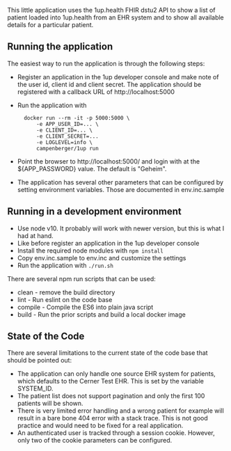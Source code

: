 This little application uses the 1up.health FHIR dstu2 API to show a list of patient
loaded into 1up.health from an EHR system and to show all available details for a
particular patient.

## Running the application

The easiest way to run the application is through the following steps:

* Register an application in the 1up developer console and make note of the user id,
  client id and client secret. The application should be registered with a callback URL
  of http://localhost:5000
* Run the application with

		docker run --rm -it -p 5000:5000 \
			-e APP_USER_ID=... \
			-e CLIENT_ID=... \
			-e CLIENT_SECRET=...
			-e LOGLEVEL=info \
			campenberger/1up run

* Point the browser to http://localhost:5000/ and login with at the ${APP_PASSWORD} value.
  The default is "Geheim".

* The application has several other parameters that can be configured by setting environment
  variables. Those are documented in env.inc.sample


## Running in a development environment

* Use node v10. It probably will work with newer version, but this is what I had at hand.
* Like before register an application in the 1up developer console
* Install the required node modules with ```npm install```
* Copy env.inc.sample to env.inc and customize the settings
* Run the application with ```./run.sh```

There are several npm run scripts that can be used:

* clean - remove the build directory
* lint - Run eslint on the code base
* compile - Compile the ES6 into plain java script
* build - Run the prior scripts and build a local docker image


## State of the Code

There are several limitations to the current state of the code base that should be pointed out:

* The application can only handle one source EHR system for patients, which defaults to the
  Cerner Test EHR. This is set by the variable SYSTEM_ID.
* The patient list does not support pagination and only the first 100 patients will be shown.
* There is very limited error handling and a wrong patient for example will result in a bare
  bone 404 error with a stack trace. This is not good practice and would need to be fixed for
  a real application.
* An authenticated user is tracked through a session cookie. However, only two of the cookie
  parameters can be configured.
